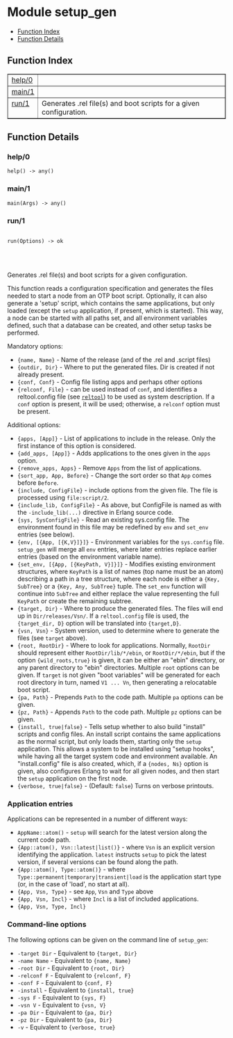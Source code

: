 

# Module setup_gen #
* [Function Index](#index)
* [Function Details](#functions)


<a name="index"></a>

## Function Index ##


<table width="100%" border="1" cellspacing="0" cellpadding="2" summary="function index"><tr><td valign="top"><a href="#help-0">help/0</a></td><td></td></tr><tr><td valign="top"><a href="#main-1">main/1</a></td><td></td></tr><tr><td valign="top"><a href="#run-1">run/1</a></td><td>Generates .rel file(s) and boot scripts for a given configuration.</td></tr></table>


<a name="functions"></a>

## Function Details ##

<a name="help-0"></a>

### help/0 ###

`help() -> any()`


<a name="main-1"></a>

### main/1 ###

`main(Args) -> any()`


<a name="run-1"></a>

### run/1 ###


<pre><code>
run(Options) -&gt; ok
</code></pre>

<br></br>



Generates .rel file(s) and boot scripts for a given configuration.



This function reads a configuration specification and generates the
files needed to start a node from an OTP boot script. Optionally, it can
also generate a 'setup' script, which contains the same applications, but
only loaded (except the `setup` application, if present, which is started).
This way, a node can be started with all paths set, and all environment
variables defined, such that a database can be created, and other setup
tasks be performed.



Mandatory options:
* `{name, Name}`  - Name of the release (and of the .rel and .script files)
* `{outdir, Dir}` - Where to put the generated files. Dir is created if not
already present.
* `{conf, Conf}`  - Config file listing apps and perhaps other options
* `{relconf, File}` - can be used instead of `conf`, and identifies a
reltool.config file (see [`reltool`](http://www.erlang.org/doc/man/index.html)) to be used as
system description. If a `conf` option is present, it will be used;
otherwise, a `relconf` option must be present.



Additional options:



* `{apps, [App]}` - List of applications to include in the release. Only the
first instance of this option is considered.
* `{add_apps, [App]}` - Adds applications to the ones given in the `apps`
option.
* `{remove_apps, Apps}` - Remove `Apps` from the list of applications.
* `{sort_app, App, Before}` - Change the sort order so that `App` comes
before `Before`.
* `{include, ConfigFile}` - include options from the given file. The file
is processed using `file:script/2`.
* `{include_lib, ConfigFile}` - As above, but ConfigFile is named as with
the `-include_lib(...)` directive in Erlang source code.
* `{sys, SysConfigFile}` - Read an existing sys.config file. The environment
found in this file may be redefined by `env` and `set_env` entries
(see below).
* `{env, [{App, [{K,V}]}]}` - Environment variables for the `sys.config`
file. `setup_gen` will merge all `env` entries, where later entries
replace earlier entries (based on the environment variable name).
* `{set_env, [{App, [{KeyPath, V}]}]}` - Modifies existing environment
structures, where `KeyPath` is a list of names (top name must be
an atom) describing a path in a tree structure, where each node
is either a `{Key, SubTree}` or a `{Key, Any, SubTree}` tuple. The
`set_env` function will continue into `SubTree` and either replace
the value representing the full `KeyPath` or create the remaining
subtree.
* `{target, Dir}` - Where to produce the generated files. The files will
end up in `Dir/releases/Vsn/`. If a `reltool.config` file is used,
the `{target_dir, D}` option will be translated into `{target,D}`.
* `{vsn, Vsn}` - System version, used to determine where to generate the
files (see `target` above).
* `{root, RootDir}` - Where to look for applications. Normally, `RootDir`
should represent either `RootDir/lib/*/ebin`, or `RootDir/*/ebin`,
but if the option `{wild_roots,true}` is given, it can be either
an "ebin" directory, or any parent directory to "ebin" directories.
Multiple `root` options can be given. If `target` is not given
"boot variables" will be generated for each root directory in turn,
named `V1 ... Vn`, then generating a relocatable boot script.
* `{pa, Path}` - Prepends `Path` to the code path. Multiple `pa` options
can be given.
* `{pz, Path}` - Appends `Path` to the code path. Multiple `pz` options
can be given.
* `{install, true|false}` - Tells setup whether to also build "install"
scripts and config files. An install script contains the same
applications as the normal script, but only loads them, starting
only the `setup` application. This allows a system to be installed
using "setup hooks", while having all the target system code
and environment available. An "install.config" file is also created,
which, if a `{nodes, Ns}` option is given, also configures Erlang
to wait for all given nodes, and then start the `setup` application
on the first node.
* `{verbose, true|false}` - (Default: `false`) Turns on verbose printouts.




### <a name="Application_entries">Application entries</a> ###



Applications can be represented in a number of different ways:
* `AppName::atom()` - `setup` will search for the latest version
along the current code path.
* `{App::atom(), Vsn::latest|list()}` - where `Vsn` is an explicit version
identifying the application. `latest` instructs `setup` to pick the
latest version, if several versions can be found along the path.
* `{App::atom(), Type::atom()}` - where
`Type::permanent|temporary|transient|load` is the application start
type (or, in the case of 'load', no start at all).
* `{App, Vsn, Type}` - see `App`, `Vsn` and `Type` above
* `{App, Vsn, Incl}` - where `Incl` is a list of included applications.
* `{App, Vsn, Type, Incl}`




### <a name="Command-line_options">Command-line options</a> ###


The following options can be given on the command line of `setup_gen`:
* `-target Dir` - Equivalent to `{target, Dir}`
* `-name Name`  - Equivalent to `{name, Name}`
* `-root Dir`   - Equivalent to `{root, Dir}`
* `-relconf F`  - Equivalent to `{relconf, F}`
* `-conf F`     - Equivalent to `{conf, F}`
* `-install`    - Equivalent to `{install, true}`
* `-sys F`      - Equivalent to `{sys, F}`
* `-vsn V`      - Equivalent to `{vsn, V}`
* `-pa Dir`     - Equivalent to `{pa, Dir}`
* `-pz Dir`     - Equivalent to `{pa, Dir}`
* `-v`          - Equivalent to `{verbose, true}`

